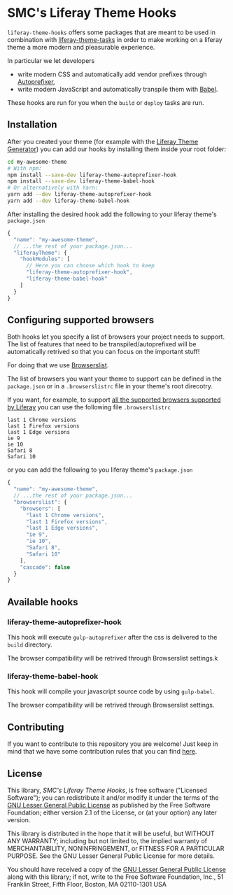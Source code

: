 # SMC's Liferay Theme Hooks

`liferay-theme-hooks` offers some packages that are meant to be used in combination with [liferay-theme-tasks](https://github.com/liferay/liferay-theme-tasks) in order to make working on a liferay theme a more modern and pleasurable experience.

In particular we let developers

- write modern CSS and automatically add vendor prefixes through [Autoprefixer](https://github.com/postcss/autoprefixer),
- write modern JavaScript and automatically transpile them with [Babel](https://babeljs.io/).

These hooks are run for you when the `build` or `deploy` tasks are run.

## Installation

After you created your theme (for example with the [Liferay Theme Generator](https://github.com/liferay/generator-liferay-theme)) you can add our hooks by installing them inside your root folder:

```bash
cd my-awesome-theme
# With npm:
npm install --save-dev liferay-theme-autoprefixer-hook
npm install --save-dev liferay-theme-babel-hook
# Or alternatively with Yarn:
yarn add --dev liferay-theme-autoprefixer-hook
yarn add --dev liferay-theme-babel-hook
```

After installing the desired hook add the following to your liferay theme's `package.json`

```js
{
  "name": "my-awesome-theme",
  // ...the rest of your package.json...
  "liferayTheme": {
    "hookModules": [
      // Here you can choose which hook to keep
      "liferay-theme-autoprefixer-hook",
      "liferay-theme-babel-hook"
    ]
  }
}
```

## Configuring supported browsers

Both hooks let you specify a list of browsers your project needs to support.
The list of features that need to be transpiled/autoprefixed will be automatically retrived so that you can focus on the important stuff!

For doing that we use [Browserslist](https://github.com/browserslist/browserslist).

The list of browsers you want your theme to support can be defined in the `package.json` or in a `.browserslistrc` file in your theme's root direcotry.

If you want, for example, to support [all the supported browsers supported by Liferay](https://web.liferay.com/it/services/support/compatibility-matrix) you can use the following file `.browserslistrc`

```
last 1 Chrome versions
last 1 Firefox versions
last 1 Edge versions
ie 9
ie 10
Safari 8
Safari 10
```

or you can add the following to you liferay theme's `package.json`

```js
{
  "name": "my-awesome-theme",
  // ...the rest of your package.json...
  "browserslist": {
    "browsers": [
      "last 1 Chrome versions",
      "last 1 Firefox versions",
      "last 1 Edge versions",
      "ie 9",
      "ie 10",
      "Safari 8",
      "Safari 10"
    ],
    "cascade": false
  }
}
```

## Available hooks

### liferay-theme-autoprefixer-hook

This hook will execute `gulp-autoprefixer` after the css is delivered to the `build` directory.

The browser compatibility will be retrived through Browserslist settings.k

### liferay-theme-babel-hook

This hook will compile your javascript source code by using `gulp-babel`.

The browser compatibility will be retrived through Browserslist settings.

## Contributing

If you want to contribute to this repository you are welcome! Just keep in mind that we have some contribution rules that you can find [here](./CONTRIBUTING.md).

## License

This library, *SMC's Liferay Theme Hooks*, is free software ("Licensed
Software"); you can redistribute it and/or modify it under the terms of the [GNU
Lesser General Public License](http://www.gnu.org/licenses/lgpl-2.1.html) as
published by the Free Software Foundation; either version 2.1 of the License, or
(at your option) any later version.

This library is distributed in the hope that it will be useful, but WITHOUT ANY
WARRANTY; including but not limited to, the implied warranty of MERCHANTABILITY,
NONINFRINGEMENT, or FITNESS FOR A PARTICULAR PURPOSE. See the GNU Lesser General
Public License for more details.

You should have received a copy of the [GNU Lesser General Public
License](http://www.gnu.org/licenses/lgpl-2.1.html) along with this library; if
not, write to the Free Software Foundation, Inc., 51 Franklin Street, Fifth
Floor, Boston, MA 02110-1301 USA
